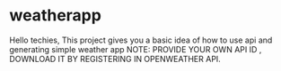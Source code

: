 # weatherapp
Hello techies,
This project gives you a basic idea of how to use api and generating simple weather app
NOTE:
PROVIDE YOUR OWN API ID ,
DOWNLOAD IT BY REGISTERING IN OPENWEATHER API.

